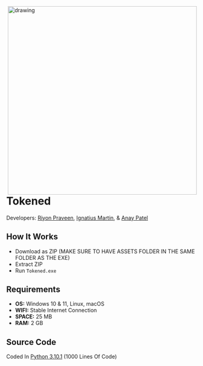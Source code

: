 <img src="https://i.ibb.co/mSWzchF/tokened-main-removebg-preview.png" alt="drawing" width="500" style="float: right;"/>

# Tokened
Developers: [Riyon Praveen](https://github.com/skyy-rad), [Ignatius Martin](https://github.com/iggym21), & [Anay Patel](https://github.com/Perefo)

## How It Works
* Download as ZIP (MAKE SURE TO HAVE ASSETS FOLDER IN THE SAME FOLDER AS THE EXE)
* Extract ZIP
* Run `Tokened.exe`

## Requirements
* **OS:** Windows 10 & 11, Linux, macOS
* **WIFI:** Stable Internet Connection
* **SPACE:** 25 MB
* **RAM:** 2 GB

## Source Code
Coded In [Python 3.10.1](https://github.com/skyy-rad/Tokened/tree/main/sources) (1000 Lines Of Code)

